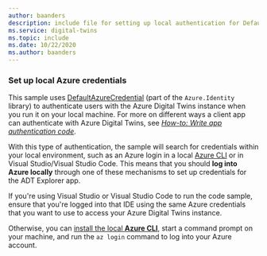 ```yaml
---
author: baanders
description: include file for setting up local authentication for DefaultAzureCredential in Azure Digital Twins samples
ms.service: digital-twins
ms.topic: include
ms.date: 10/22/2020
ms.author: baanders
---
```


### Set up local Azure credentials

This sample uses [DefaultAzureCredential](/dotnet/api/azure.identity.defaultazurecredential?preserve-view=true&view=azure-dotnet) (part of the `Azure.Identity` library) to authenticate users with the Azure Digital Twins instance when you run it on your local machine. For more on different ways a client app can authenticate with Azure Digital Twins, see [*How-to: Write app authentication code*](../articles/digital-twins/how-to-authenticate-client.md).

With this type of authentication, the sample will search for credentials within your local environment, such as an Azure login in a local [Azure CLI](/cli/azure/install-azure-cli?view=azure-cli-latest&preserve-view=true) or in Visual Studio/Visual Studio Code. This means that you should **log into Azure locally** through one of these mechanisms to set up credentials for the ADT Explorer app.

If you're using Visual Studio or Visual Studio Code to run the code sample, ensure that you're logged into that IDE using the same Azure credentials that you want to use to access your Azure Digital Twins instance.

Otherwise, you can [install the local **Azure CLI**](/cli/azure/install-azure-cli?view=azure-cli-latest&preserve-view=true), start a command prompt on your machine, and run the `az login` command to log into your Azure account.